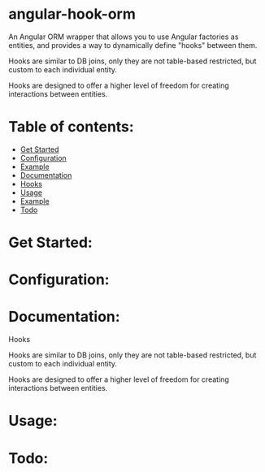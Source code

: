 angular-hook-orm
=====================
An Angular ORM wrapper that allows you to use Angular factories as entities,
and provides a way to dynamically define "hooks" between them.

Hooks are similar to DB joins, only they are not table-based restricted,
but custom to each individual entity.

Hooks are designed to offer a higher level of freedom for creating interactions between entities.



Table of contents:
=====================
- [Get Started](#get-started)
- [Configuration](#configuration)
 - [Example](#configuration-example)
- [Documentation](#documentation)
 - [Hooks](#hooks)
- [Usage](#usage)
 - [Example](#usage-example)
- [Todo](#todo)


Get Started:
=====================

Configuration:
=====================

Documentation:
=====================

Hooks

Hooks are similar to DB joins, only they are not table-based restricted,
but custom to each individual entity.

Hooks are designed to offer a higher level of freedom for creating interactions between entities.

Usage:
=====================

Todo:
=====================

